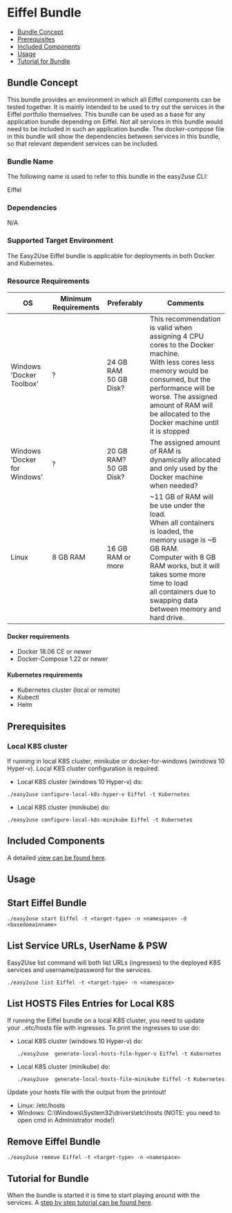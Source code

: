<!---
   Copyright 2020 Ericsson AB.
   For a full list of individual contributors, please see the commit history.

   Licensed under the Apache License, Version 2.0 (the "License");
   you may not use this file except in compliance with the License.
   You may obtain a copy of the License at

       http://www.apache.org/licenses/LICENSE-2.0

   Unless required by applicable law or agreed to in writing, software
   distributed under the License is distributed on an "AS IS" BASIS,
   WITHOUT WARRANTIES OR CONDITIONS OF ANY KIND, either express or implied.
   See the License for the specific language governing permissions and
   limitations under the License.
--->
# Eiffel Bundle

* [Bundle Concept](#bundle-concept)
* [Prerequisites](#prerequisites)
* [Included Components](#included-components)
* [Usage](#usage)
* [Tutorial for Bundle](#tutorial-for-bundle)

## Bundle Concept
This bundle provides an environment in which all Eiffel components can be tested
together. It is mainly intended to be used to try out the services in the Eiffel
portfolio themselves. This bundle can be used as a base for any application bundle
depending on Eiffel. Not all services in this bundle would need to be included in
such an application bundle. The docker-compose file in this bundle will show the
dependencies between services in this bundle, so that relevant dependent services
can be included.

### Bundle Name
The following name is used to refer to this bundle in the easy2use CLI:

Eiffel

### Dependencies
N/A

### Supported Target Environment
The Easy2Use Eiffel bundle is applicable for deployments in both Docker and Kubernetes.

### Resource Requirements
OS | Minimum Requirements | Preferably | Comments
------------- | ------------ | -------- | ----
Windows 'Docker Toolbox' | ? | 24 GB RAM <br> 50 GB Disk? | This recommendation is valid when assigning 4 CPU cores to the Docker machine.<br>With less cores less memory would be consumed, but the performance will be worse. The assigned amount of RAM will be allocated to the Docker machine until it is stopped
Windows 'Docker for Windows' | ? |20 GB RAM? <br> 50 GB Disk? | The assigned amount of RAM is dynamically allocated and only used by the Docker machine when needed?
Linux | 8 GB RAM |16 GB RAM or more |	~11 GB of RAM will be use under the load. <br>When all containers is loaded, the memory usage is ~6 GB RAM. <br> Computer with 8 GB RAM works, but it will takes some more time to load <br>all containers due to swapping data between memory and hard drive.

#### Docker requirements
 - Docker 18.06 CE or newer
 - Docker-Compose 1.22 or newer

#### Kubernetes requirements
 - Kubernetes cluster (local or remote)
 - Kubectl
 - Helm

## Prerequisites

### Local K8S cluster
If running in local K8S cluster, minikube or docker-for-windows (windows 10 Hyper-v). Local K8S cluster configuration is required.

  - Local K8S cluster (windows 10 Hyper-v) do:
  ```
  ./easy2use configure-local-k8s-hyper-v Eiffel -t Kubernetes
  ```
  - Local K8S cluster (minikube) do:
  ```
  ./easy2use configure-local-k8s-minikube Eiffel -t Kubernetes
  ```

## Included Components
A detailed [view can be found here](./components.md).


## Usage

## Start Eiffel Bundle
```
./easy2use start Eiffel -t <target-type> -n <namespace> -d <basedomainname>
```

## List Service URLs, UserName & PSW
Easy2Use list command will both list URLs (ingresses) to the deployed K8S services and username/password for the services.
```
./easy2use list Eiffel -t <target-type> -n <namespace>
```

## List HOSTS Files Entries for Local K8S
If running the Eiffel bundle on a local K8S cluster, you need to update  
your ..etc/hosts file with ingresses. To print the ingresses to use do:

* Local K8S cluster (windows 10 Hyper-v) do:
    ```
    ./easy2use  generate-local-hosts-file-hyper-v Eiffel -t Kubernetes
    ```
* Local K8S cluster (minikube) do:
    ```
    ./easy2use  generate-local-hosts-file-minikube Eiffel -t Kubernetes
    ```

Update your hosts file with the output from the printout!
 - Linux:  /etc/hosts
 - Windows: C:\Windows\System32\drivers\etc\hosts            (NOTE: you need to open cmd in Administrator mode!)

## Remove Eiffel Bundle
```
./easy2use remove Eiffel -t <target-type> -n <namespace>
```

## Tutorial for Bundle
When the bundle is started it is time to start playing around with the services.
A [step by step tutorial can be found here](tutorial.md).
